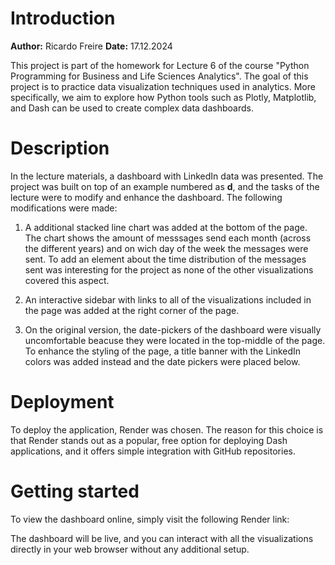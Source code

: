 # Introduction

**Author:** Ricardo Freire
**Date:** 17.12.2024

This project is part of the homework for Lecture 6 of the course "Python Programming for Business and Life Sciences Analytics". The goal of this project is to practice data visualization techniques used in analytics. More specifically, we aim to explore how Python tools such as Plotly, Matplotlib, and Dash can be used to create complex data dashboards.

# Description
In the lecture materials, a dashboard with LinkedIn data was presented. The project was built on top of an example numbered as **d**, and the tasks of the lecture were to modify and enhance the dashboard. The following modifications were made:

1. A additional stacked line chart was added at the bottom of the page. The chart shows the amount of messsages send each month (across the different years) and on wich day of the week the messages were sent. To add an element about the time distribution of the messages sent was interesting for the project as none of the other visualizations covered this aspect.

2. An interactive sidebar with links to all of the visualizations included in the page was added at the right corner of the page.

3. On the original version, the date-pickers of the dashboard were visually uncomfortable beacuse they were located in the top-middle of the page. To enhance the styling of the page, a title banner with the LinkedIn colors was added instead and the date pickers were placed below.

# Deployment

To deploy the application, Render was chosen. The reason for this choice is that Render stands out as a popular, free option for deploying Dash applications, and it offers simple integration with GitHub repositories.

# Getting started 

To view the dashboard online, simply visit the following Render link: **<link>**

The dashboard will be live, and you can interact with all the visualizations directly in your web browser without any additional setup.